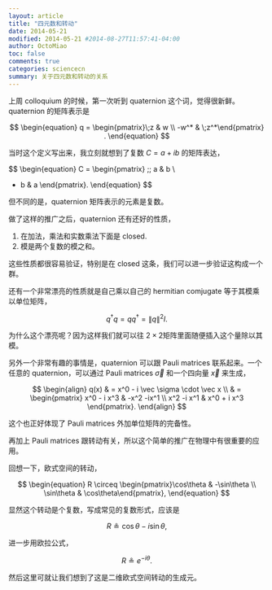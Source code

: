```yaml
---
layout: article
title: "四元数和转动"
date: 2014-05-21
modified: 2014-05-21 #2014-08-27T11:57:41-04:00
author: OctoMiao
toc: false
comments: true
categories: sciencecn
summary: 关于四元数和转动的关系
---
```




上周 colloquium 的时候，第一次听到 quaternion 这个词，觉得很新鲜。quaternion 的矩阵表示是

$$
\begin{equation}
q = \begin{pmatrix}\;z & w \\ -w^* & \;z^*\end{pmatrix} .
\end{equation}
$$

当时这个定义写出来，我立刻就想到了复数 $C = a+ib$ 的矩阵表达，

$$
\begin{equation}
C = \begin{pmatrix}
  \;\; a &   b  \\
  - b &  a
\end{pmatrix}.
\end{equation}
$$

但不同的是，quaternion 矩阵表示的元素是复数。

做了这样的推广之后，quaternion 还有还好的性质，

1. 在加法，乘法和实数乘法下面是 closed.
2. 模是两个复数的模之和。

这些性质都很容易验证，特别是在 closed 这条，我们可以进一步验证这构成一个群。

还有一个非常漂亮的性质就是自己乘以自己的 hermitian comjugate 等于其模乘以单位矩阵，

$$
\begin{equation}
q^\dagger q= q q^\dagger = \| q \|^2 I.
\end{equation}
$$

为什么这个漂亮呢？因为这样我们就可以往 $2\times2$矩阵里面随便插入这个量除以其模。


另外一个非常有趣的事情是，quaternion 可以跟 Pauli matrices 联系起来。一个任意的 quaternion，可以通过 Pauli matrices $\vec \sigma$ 和一个四向量 $\vec x$ 来生成，

$$
\begin{align}
q(x) & = x^0 - i \vec \sigma \cdot \vec x \\
& = \begin{pmatrix} x^0 - i x^3 & -x^2 -ix^1 \\ x^2 -i x^1 & x^0 + i x^3 \end{pmatrix}.
\end{align}
$$

这个也正好体现了 Pauli matrices 外加单位矩阵的完备性。

再加上 Pauli matrices 跟转动有关，所以这个简单的推广在物理中有很重要的应用。

回想一下，欧式空间的转动，

$$
\begin{equation}
R \circeq \begin{pmatrix}\cos\theta & -\sin\theta \\ \sin\theta & \cos\theta\end{pmatrix},
\end{equation}
$$

显然这个转动是个复数，写成常见的复数形式，应该是

$$
\begin{equation}
R \circeq \cos\theta - i \sin\theta,
\end{equation}
$$

进一步用欧拉公式，

$$
\begin{equation}
R\circeq e^{-i \theta}.
\end{equation}
$$

然后这里可就让我们想到了这是二维欧式空间转动的生成元。
